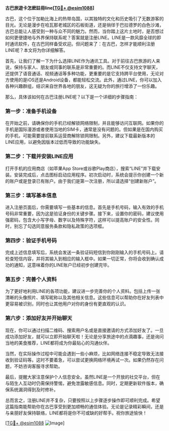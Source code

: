 **古巴旅遊卡怎麽註冊line[[TG💪+ @esim1088](https://t.me/s/esim1088)]**

古巴，这个位于加勒比海上的热带岛国，以其独特的文化和历史吸引了无数游客的目光。无论是漫步在哈瓦那老城区的石板街道，还是徜徉于巴拉德罗的白色沙滩，古巴总能让人感受到一种与众不同的魅力。然而，当你踏上这片土地时，是否想过如何更便捷地与外界保持联系呢？答案就是注册LINE。LINE是一款风靡全球的即时通讯软件，在古巴同样备受欢迎。但问题来了：在古巴，怎样才能顺利注册LINE呢？本文将为你详细解答。

首先，让我们了解一下为什么选择LINE作为通讯工具。对于前往古巴旅游的人来说，保持与家人、朋友或同事的联系是非常重要的。而LINE不仅支持文字聊天，还提供了语音通话、视频通话等多种功能，更重要的是它支持跨平台使用，无论对方使用的是iOS还是Android设备，都能轻松交流。此外，通过LINE，你可以加入各种兴趣群组，结识来自世界各地的朋友，这无疑为你的旅行增添了一份乐趣。

那么，具体该如何在古巴注册LINE呢？以下是一个详细的步骤指南：

### 第一步：准备手机设备

在开始之前，请确保你的手机已经解锁网络限制，并且能够访问互联网。如果你的手机是国际漫游或者使用当地的SIM卡，通常是没有问题的。但如果是在国内购买的手机，可能需要提前联系运营商解除锁网限制。另外，建议下载最新版本的LINE应用，以避免因版本过低而导致的功能缺失。

### 第二步：下载并安装LINE应用

打开手机的应用商店（如苹果App Store或谷歌Play商店），搜索“LINE”并下载安装。安装完成后，点击图标启动应用程序。初次启动时，系统会提示你创建一个新的账户或是登录已有账户。由于我们是第一次注册，所以请选择“创建新账户”。

### 第三步：填写基本信息

进入注册页面后，你需要填写一些基本的信息。首先是手机号码，输入有效的手机号码非常重要，因为这是验证身份的关键步骤。接下来，设置你的密码，建议使用强密码，包含大小写字母、数字以及特殊字符，这样可以提高账户的安全性。同时，别忘了勾选同意服务条款和隐私政策的选项框。

### 第四步：验证手机号码

完成上述信息填写后，系统会发送一条验证码短信到你刚刚输入的手机号码上。请检查短信内容，并将其输入到相应的输入框中。如果一切正常，你将会收到确认成功的通知，这意味着你的LINE账户已经初步创建完毕。

### 第五步：完善个人资料

为了更好地利用LINE的各项功能，建议进一步完善你的个人资料。包括上传一张清晰的头像照片、填写昵称以及其他相关信息。这些信息可以帮助你在好友列表中更容易被识别，同时也让其他用户对你的身份有更直观的认识。

### 第六步：添加好友并开始聊天

现在，你可以通过扫描二维码、搜索用户名或是直接邀请的方式添加好友了。一旦成功添加好友，就可以立即开始聊天啦！无论是分享旅途中的点滴趣事，还是询问当地的美食推荐，LINE都将成为你最贴心的沟通伙伴。

当然，在实际操作过程中可能会遇到一些小麻烦，比如网络连接不稳定导致无法接收到验证码等。这时不要着急，可以尝试更换网络环境再试一次。如果仍然存在问题，不妨咨询客服寻求帮助。

最后，提醒大家注意保护个人信息安全。虽然LINE是一个开放的社交平台，但在与陌生人互动时仍需保持警惕，避免泄露敏感信息。同时，定期更新软件版本，确保系统漏洞得到及时修补。

总而言之，注册LINE并不复杂，只要按照以上步骤逐步操作即可顺利完成。希望这篇指南能帮助你在古巴享受到更加顺畅的通信体验。无论是记录精彩瞬间，还是与亲朋好友保持联络，LINE都将是你不可或缺的好帮手。祝你旅途愉快！

[[TG💪+ @esim1088](https://t.me/s/esim1088) ![Image](https://i.postimg.cc/4NQfJmqS/Snipaste-2025-05-13-00-14-12.png)]
